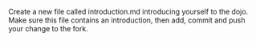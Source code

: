 Create a new file called introduction.md introducing yourself to the dojo. Make sure this file contains an introduction, then add, commit and push your change to the fork.